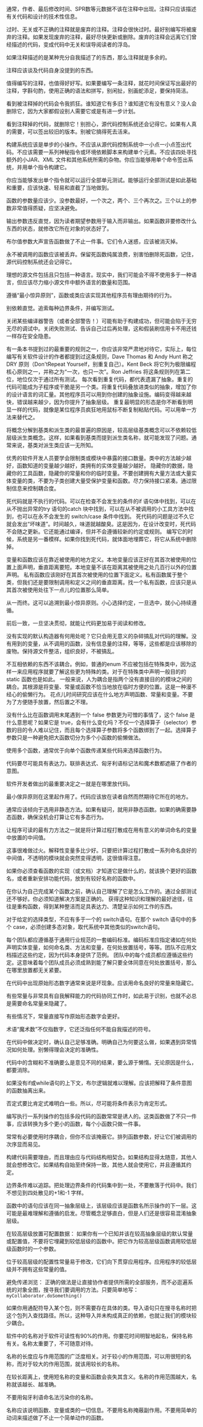 通常，作者、最后修改时间、SPR数等元数据不该在注释中出现。注释只应该描述有关代码和设计的技术性信息。

过时、无关或不正确的注释就是废弃的注释。注释会很快过时。最好别编写将被废弃的注释。如果发现废弃的注释，最好尽快更新或删除。废弃的注释会远离它们曾经描述的代码，变成代码中无关和误导阅读者的浮岛。

如果注释描述的是某种充分自我描述了的东西，那么注释就是多余的。

注释应该谈及代码自身没提到的东西。

值得编写的注释，也值得好好写。如果要编写一条注释，就花时间保证写出最好的注释，字斟句酌，使用正确的语法和拼写，别闲扯，别画蛇添足，要保持简洁。

看到被注释掉的代码会令我抓狂。谁知道它有多旧？谁知道它有没有意义？没人会删除它，因为大家都假设别人需要它或是有进一步计划。

看到注释掉的代码，就删除它！别担心，源代码控制系统还会记得它。如果有人真的需要，可以签出较旧的版本。别被它搞得死去活来。

构建系统应该是单步的小操作。不应该从源代码控制系统中一小点一小点签出代码。不应该需要一系列神秘指令或环境依赖脚本来构建单个元素。不应该四处寻找额外的小JAR、XML 文件和其他系统所需的杂物。你应当能够用单个命令签出系统，并用单个指令构建它。

你应当能够发出单个指令就可以运行全部单元测试。能够运行全部测试是如此基础和重要，应该快速、轻易和直截了当地做到。

函数的参数量应该少。没参数最好，一个次之，两个、三个再次之。三个以上的参数非常值得质疑，应坚决避免。

输出参数违反直觉，因为读者期望参数用于输入而非输出。如果函数非要修改什么东西的状态，就修改它所在对象的状态好了。

布尔值参数大声宣告函数做了不止一件事。它们令人迷惑，应该被消灭掉。

永不被调用的函数应该被丢弃。保留死函数纯属浪费，别害怕删除死函数，记住，源代码控制系统还会记得它。

理想的源文件包括且只包括一种语言。现实中，我们可能会不得不使用多于一种语言，但应该尽力缩小源文件中额外语言的数量和范围。

遵循“最小惊异原则”，函数或类应该实现其他程序员有理由期待的行为。

别依赖直觉。追索每种边界条件，并编写测试。

关闭某些编译器警告（或者全部警告！）可能有助于构建成功，但可能会陷于无穷无尽的调试中。关闭失败测试、告诉自己过后再处理，这和假装刷信用卡不用还钱一样存在安全隐患。

有一条本书提到过的最重要的规则之一，你应该非常严肃地对待它，实际上，每位编写有关软件设计的作者都提到过这条规则，Dave Thomas 和 Andy Hunt 称之DRY 原则（Don'tRepeat Yourself，别重复自己）。Kent Beck 将它列为极限编程核心原则之一，并称之为“一次，也只一次”。Ron Jeffries 将这条规则列在第二位，地位仅次于通过所有测试。
每次看到重复代码，都代表遗漏了抽象。重复的代码可能成为子程序或干脆是另一个类。将重复代码叠放进类似的抽象，增加了你的设计语言的词汇量。其他程序员可以用到你创建的抽象设施。编码变得越来越快，错误越来越少，因为你提升了抽象层级。
重复最明显的形态是你不断看到明显一样的代码，就像是某位程序员疯狂地用鼠标不断复制粘贴代码。可以用单一方法来替代之。

将概念分解到基类和派生类的最普遍的原因是，较高层级基类概念可以不依赖较低层级派生类概念。这样，如果看到基类而提到派生类名称，就可能发现了问题。通常来说，基类对派生类应该一无所知。

优秀的软件开发人员要学会限制类或模块中暴露的接口数量。类中的方法越少越好，函数知道的变量越少越好，类拥有的实体变量越少越好。
隐藏你的数据，隐藏你的工具函数，隐藏你的常量和你的临时变量。不要创建拥有大量方法或大量实体变量的类，不要为子类创建大量受保护变量和函数。尽力保持接口紧凑。通过限制信息来控制耦合度。

死代码就是不执行的代码。可以在检查不会发生的条件的if 语句体中找到，可以在从不抛出异常的try 语句的catch 块中找到，可以在从不被调用的小工具方法中找到，也可以在永不会发生的 switch/case 条件中找到。
死代码的问题是过不久它就会发出“坏味道”。时间越久，味道就越酸臭。这是因为，在设计改变时，死代码不会随之更新。它还能通过编译，但并不会遵循较新的约定或规则。
编写它的时候，系统是另一番模样。如果你找到死代码，就体面地埋葬它，将它从系统中删除掉。

变量和函数应该在靠近被使用的地方定义。本地变量应该正好在其首次被使用的位置上面声明，垂直距离要短。本地变量不该在距离其被使用之处几百行以外的位置声明。
私有函数应该刚好在其首次被使用的位置下面定义。私有函数属于整个类，但我们还是要限制调用和定义之间的垂直距离。找一个私有函数，应该只是从其首次被使用处往下一点儿的位置那么简单。

从一而终。这可以追溯到最小惊异原则。小心选择约定，一旦选中，就小心持续遵循。

前后一致，一旦坚决贯彻，就能让代码更加易于阅读和修改。

没有实现的默认构造器有何用处呢？它只会用无意义的杂碎搞乱对代码的理解。没有用到的变量，从不调用的函数，没有信息量的注释，等等，这些都是应该移除的废物。保持源文件整洁，组织良好，不被搞乱。

不互相依赖的东西不该耦合。例如，普通的enum 不应被包括在特殊类中，因为这样一来应用程序就要了解这些更为特殊的类。对于在特殊类中声明一般目的的static 函数也是如此。
一般来说，人为耦合是指两个没有直接目的的模块之间的耦合。其根源是将变量、常量或函数不恰当地放在临时方便的位置。这是一种漫不经心的偷懒行为。
花点儿时间研究应该在什么地方声明函数、常量和变量。不要为了方便随手放置，然后置之不理。

没有什么比在函数调用末尾遇到一个 false 参数更为可憎的事情了，这个 false 是什么意思呢？如果它是 true，会有什么变化吗？不仅一个选择算子（selector）参数的目的令人难以记住，而且每个选择算子参数将多个函数绑到了一起。选择算子参数只是一种避免把大函数切分为多个小函数的偷懒做法。

使用多个函数，通常优于向单个函数传递某些代码来选择函数行为。

代码要尽可能具有表达力。联排表达式、匈牙利语标记法和魔术数都遮蔽了作者的意图。

软件开发者做出的最重要决定之一就是在哪里放代码。

最小傢异原则在这里起作用了。代码应该放在读者自然而然期待它所在的地方。

通常应该倾向于选用非静态方法。如果有疑问，就用非静态函数。如果的确需要静态函数，确保没机会打算让它有多态行为。

让程序可读的最有力方法之一就是将计算过程打散成在用有意义的单词命名的变量中放置的中间值。

这事很难做过火。解释性变量多比少好。只要把计算过程打散成一系列命名良好的中间值，不透明的模块就会突然变得透明，这很值得注意。

如果你必须查看函数的实现（或文档）才知道它是做什么的，就该换个更好的函数名，或者重新安排功能代码，放到有较好名称的函数中。

在你认为自己完成某个函数之前，确认自己理解了它是怎么工作的。通过全部测试还不够好。你必须知道解决方案是正确的。
获得这种知识和理解的最好途径，往往是重构函数，得到某种整洁而足具表达力、清楚呈示如何工作的东西。

对于给定的选择类型，不应有多于一个的 switch语句。在那个 switch 语句中的多个 case，必须创建多态对象，取代系统中其他类似的switch语句。

每个团队都应遵循基于通用行业规范的一套编码标准。编码标准应指定诸如在何处声明实体变量，如何命名类、方法和变量，在何处放置括号，等等。团队不应用文档描述这些约定，因为代码本身提供了范例。
团队中的每个成员都应遵循这些约定。这意味着每个团队成员必须成熟到能了解只要全体同意在何处放置括号，那么在哪里放置都无关紧要。

在代码中出现原始形态数字通常来说是坏现象。应该用命名良好的常量来隐藏它。

有些常量与非常具有自我解释能力的代码协同工作时，如此易于识别，也就不必总是需要命名常量来隐藏了。

有些情况下，常量直接写作原始形态数字会更好。

术语“魔术数”不仅指数字，它还泛指任何不能自我描述的符号。

在代码中做决定时，确认自己足够准确。明确自己为何要这么做，如果遇到异常情况如何处理。别懒得理会决定的准确性。

代码中的含糊和不准确要么是意见不同的结果，要么源于懒惰。无论原因是什么，都要消除。

如果没有if或while语句的上下文，布尔逻辑就难以理解。应该把解释了条件意图的函数抽离出来。

否定式要比肯定式难明白一些。所以，尽可能将条件表示为肯定形式。

编写执行一系列操作的包括多段代码的函数常常是诱人的。这类函数做了不只一件事，应该转换为多个更小的函数，每个小函数只做一件事。

常常有必要使用时序耦合，但你不应该掩蔽它。排列函数参数，好让它们被调用的次序显而易见。

构建代码需要理由，而且理由应与代码结构相契合。如果结构显得太随意，其他人就会想修改它。如果结构自始至终保持一致，其他人就会使用它，并且遵循其约定。

边界条件难以追踪。把处理边界条件的代码集中到一处，不要散落于代码中。我们不想见到四处散见的+1和-1 字样。

函数中的语句应该在同一抽象层级上，该层级应该是函数名所示操作的下一层。这可能是最难理解和遵循的启发。尽管概念足够直白，但是人们还是很容易混淆抽象层级。

在较高层级放置可配置数据：
如果你有一个已知并该在较高抽象层级的默认常量或配置值，不要将它埋藏到较低层级的函数中。把它作为较高层级函数调用较低层级函数时的一个参数。

位于较高层级的配置性常量易于修改，它们向下贯穿应用程序。应用程序的较低层级并不拥有这些常量的值。

避免传递浏览：
正确的做法是让直接协作者提供所需的全部服务，而不必逛遍系统的对象全图，搜寻我们要调用的方法。只要简单地写：
`myCollaborator.doSomething()` 

如果你用通配符导入某个包，则不需要存在具体的类。导入语句只在搜寻名称时把这个包列入查找路径。所以，这种导入并未构成真正的依赖，也就让我们的模块较少耦合。

软件中的名称对于软件可读性有90%的作用。你要花时间明智地起名，保持名称有关。名称太重要了，不可随意对待。

名称的长度应与作用范围的广泛度相关。对于较小的作用范围，可以用很短的名称，而对于较大的作用范围，就该用较长的名称。

在较长距离上，使用短名称的变量和函数会丧失其含义。名称的作用范围越大，名称就该越长、越准确。

不要用匈牙利语命名法污染你的名称。

名称应该说明函数、变量或类的一切信息。不要用名称掩蔽副作用。不要用简单的动词来描述做了不止一个简单动作的函数。